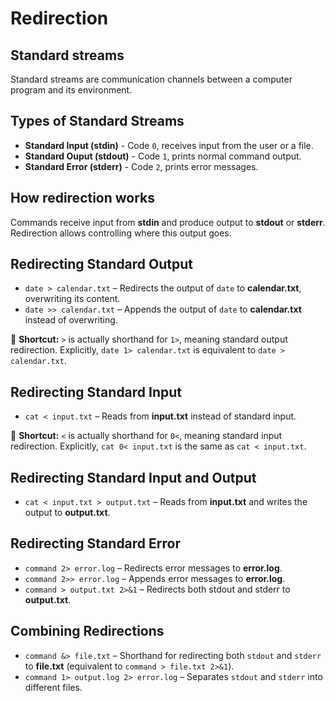 # Redirection

## Standard streams

Standard streams are communication channels between a computer program and its environment.

## Types of Standard Streams

- **Standard Input (stdin)** - Code `0`, receives input from the user or a file.
- **Standard Ouput (stdout)** - Code `1`, prints normal command output.
- **Standard Error (stderr)** - Code `2`, prints error messages.

## How redirection works

Commands receive input from **stdin** and produce output to **stdout** or **stderr**. Redirection allows controlling where this output goes.

## Redirecting Standard Output

- `date > calendar.txt` – Redirects the output of `date` to **calendar.txt**, overwriting its content.
- `date >> calendar.txt` – Appends the output of `date` to **calendar.txt** instead of overwriting.

🔹 **Shortcut:** `>` is actually shorthand for `1>`, meaning standard output redirection. Explicitly, `date 1> calendar.txt` is equivalent to `date > calendar.txt`.

## Redirecting Standard Input

- `cat < input.txt` – Reads from **input.txt** instead of standard input.

🔹 **Shortcut:** `<` is actually shorthand for `0<`, meaning standard input redirection. Explicitly, `cat 0< input.txt` is the same as `cat < input.txt`.

## Redirecting Standard Input and Output

- `cat < input.txt > output.txt` – Reads from **input.txt** and writes the output to **output.txt**.

## Redirecting Standard Error

- `command 2> error.log` – Redirects error messages to **error.log**.
- `command 2>> error.log` – Appends error messages to **error.log**.
- `command > output.txt 2>&1` – Redirects both stdout and stderr to **output.txt**.

## Combining Redirections

- `command &> file.txt` – Shorthand for redirecting both `stdout` and `stderr` to **file.txt** (equivalent to `command > file.txt 2>&1`).
- `command 1> output.log 2> error.log` – Separates `stdout` and `stderr` into different files.
